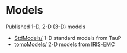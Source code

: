 # Models
Published 1-D, 2-D (3-D) models
- [StdModels/](./StdModels/)
1-D standard models from TauP
- [tomoModels/](./tomoModels/)
2-D models from [IRIS-EMC](http://ds.iris.edu/ds/products/emc-earthmodels/)
